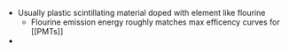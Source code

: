  - Usually plastic scintillating material doped with element like flourine
	 - Flourine emission energy roughly matches  max efficency curves for [[PMTs]]
 - 
